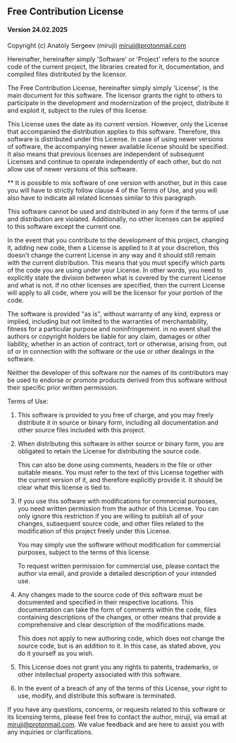 ## Free Contribution License
#### Version 24.02.2025

Copyright (c) Anatoly Sergeev (miruji) <miruji@protonmail.com>

Hereinafter, hereinafter simply 'Software' or 'Project' refers to the source code
of the current project, the libraries created for it, documentation, and compiled
files distributed by the licensor.

The Free Contribution License, hereinafter simply simply 'License', is the main
document for this software. The licensor grants the right to others to participate
in the development and modernization of the project, distribute it and exploit it,
subject to the rules of this license.

This License uses the date as its current version. However, only the License that
accompanied the distribution applies to this software. Therefore, this software
is distributed under this License. In case of using newer versions of software,
the accompanying newer available license should be specified. It also means that
previous licenses are independent of subsequent Licenses and continue to operate
independently of each other, but do not allow use of newer versions of this software.

** It is possible to mix software of one version with another, but in this case you
will have to strictly follow clause 4 of the Terms of Use, and you will also have
to indicate all related licenses similar to this paragraph.

This software cannot be used and distributed in any form if the terms of use and
distribution are violated. Additionally, no other licenses can be applied to this
software except the current one.

In the event that you contribute to the development of this project, changing it,
adding new code, then a License is applied to it at your discretion, this doesn't
change the current License in any way and it should still remain with the current
distribution. This means that you must specify which parts of the code you are
using under your License. In other words, you need to explicitly state the division
between what is covered by the current License and what is not. If no other licenses
are specified, then the current License will apply to all code, where you will be the
licensor for your portion of the code.

The software is provided "as is", without warranty of any kind, express or implied,
including but not limited to the warranties of merchantability, fitness for a
particular purpose and noninfringement. in no event shall the authors or copyright
holders be liable for any claim, damages or other liability, whether in an action
of contract, tort or otherwise, arising from, out of or in connection with the
software or the use or other dealings in the software.

Neither the developer of this software nor the names of its contributors may
be used to endorse or promote products derived from this software without their
specific prior written permission.

Terms of Use:

  1. This software is provided to you free of charge, and you may freely distribute
     it in source or binary form, including all documentation and other source files
     included with this project.

  2. When distributing this software in either source or binary form,
     you are obligated to retain the License for distributing the source code.

     This can also be done using comments, headers in the file or other suitable
     means. You must refer to the text of this License together with the current
     version of it, and therefore explicitly provide it. It should be clear what this
     license is tied to.

  3. If you use this software with modifications for commercial purposes, you need
     written permission from the author of this License. You can only ignore this
     restriction if you are willing to publish all of your changes, subsequent source
     code, and other files related to the modification of this project freely under
     this License.

     You may simply use the software without modification for commercial purposes,
     subject to the terms of this license.

     To request written permission for commercial use, please contact the author
     via email, and provide a detailed description of your intended use.

  4. Any changes made to the source code of this software must be documented and
     specified in their respective locations. This documentation can take the form
     of comments within the code, files containing descriptions of the changes, or
     other means that provide a comprehensive and clear description
     of the modifications made.

     This does not apply to new authoring code, which does not change the source code,
     but is an addition to it. In this case, as stated above, you do it yourself as
     you wish.

  5. This License does not grant you any rights to patents, trademarks, or other
     intellectual property associated with this software.

  6. In the event of a breach of any of the terms of this License, your right
     to use, modify, and distribute this software is terminated.

If you have any questions, concerns, or requests related to this software or
its licensing terms, please feel free to contact the author, miruji, via email
at miruji@protonmail.com. We value feedback and are here to assist you with
any inquiries or clarifications.
